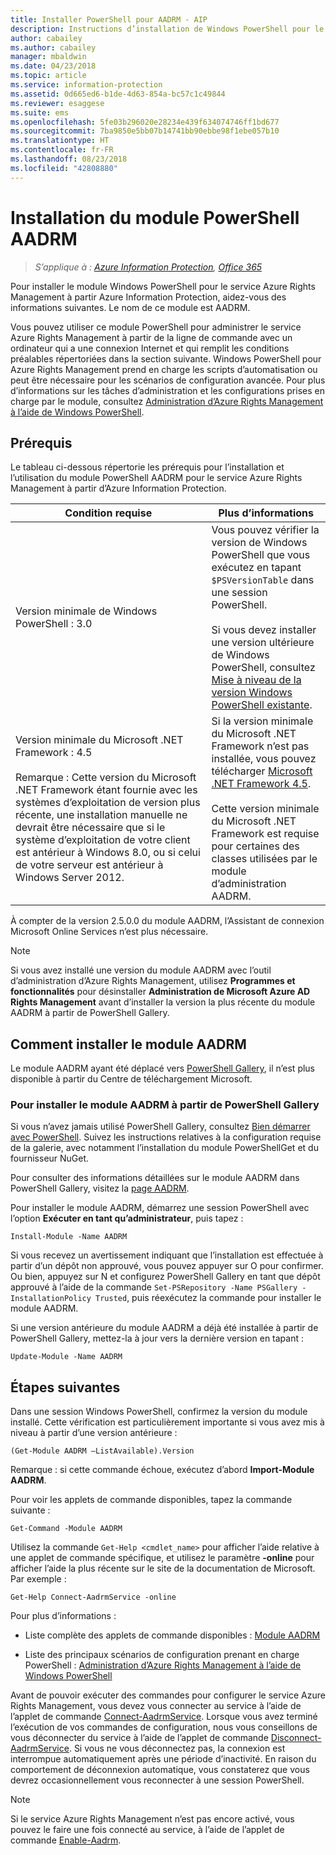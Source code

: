 ```yaml
---
title: Installer PowerShell pour AADRM - AIP
description: Instructions d’installation de Windows PowerShell pour le service Azure Rights Management d’Azure Information Protection. Le nom de ce module est AADRM.
author: cabailey
ms.author: cabailey
manager: mbaldwin
ms.date: 04/23/2018
ms.topic: article
ms.service: information-protection
ms.assetid: 0d665ed6-b1de-4d63-854a-bc57c1c49844
ms.reviewer: esaggese
ms.suite: ems
ms.openlocfilehash: 5fe03b296020e28234e439f634074746ff1bd677
ms.sourcegitcommit: 7ba9850e5bb07b14741bb90ebbe98f1ebe057b10
ms.translationtype: HT
ms.contentlocale: fr-FR
ms.lasthandoff: 08/23/2018
ms.locfileid: "42808880"
---
```

# <a name="installing-the-aadrm-powershell-module"></a>Installation du module PowerShell AADRM

>*S’applique à : [Azure Information Protection](https://azure.microsoft.com/pricing/details/information-protection), [Office 365](http://download.microsoft.com/download/E/C/F/ECF42E71-4EC0-48FF-AA00-577AC14D5B5C/Azure_Information_Protection_licensing_datasheet_EN-US.pdf)*

Pour installer le module Windows PowerShell pour le service Azure Rights Management à partir Azure Information Protection, aidez-vous des informations suivantes. Le nom de ce module est AADRM.

Vous pouvez utiliser ce module PowerShell pour administrer le service Azure Rights Management à partir de la ligne de commande avec un ordinateur qui a une connexion Internet et qui remplit les conditions préalables répertoriées dans la section suivante. Windows PowerShell pour Azure Rights Management prend en charge les scripts d’automatisation ou peut être nécessaire pour les scénarios de configuration avancée. Pour plus d’informations sur les tâches d’administration et les configurations prises en charge par le module, consultez [Administration d’Azure Rights Management à l’aide de Windows PowerShell](administer-powershell.md).

## <a name="prerequisites"></a>Prérequis
Le tableau ci-dessous répertorie les prérequis pour l’installation et l’utilisation du module PowerShell AADRM pour le service Azure Rights Management à partir d’Azure Information Protection.

|Condition requise|Plus d’informations|
|---------------|--------------------|
|Version minimale de Windows PowerShell : 3.0|Vous pouvez vérifier la version de Windows PowerShell que vous exécutez en tapant `$PSVersionTable` dans une session PowerShell. <br /><br /> Si vous devez installer une version ultérieure de Windows PowerShell, consultez [Mise à niveau de la version Windows PowerShell existante](/powershell/scripting/setup/installing-windows-powershell#upgrading-existing-windows-powershell).|
|Version minimale du Microsoft .NET Framework : 4.5<br /><br />Remarque : Cette version du Microsoft .NET Framework étant fournie avec les systèmes d’exploitation de version plus récente, une installation manuelle ne devrait être nécessaire que si le système d’exploitation de votre client est antérieur à Windows 8.0, ou si celui de votre serveur est antérieur à Windows Server 2012.|Si la version minimale du Microsoft .NET Framework n’est pas installée, vous pouvez télécharger [Microsoft .NET Framework 4.5](http://www.microsoft.com/download/details.aspx?id=30653).<br /><br />Cette version minimale du Microsoft .NET Framework est requise pour certaines des classes utilisées par le module d’administration AADRM.|

À compter de la version 2.5.0.0 du module AADRM, l’Assistant de connexion Microsoft Online Services n’est plus nécessaire.

> [!NOTE]
> 
> Si vous avez installé une version du module AADRM avec l’outil d’administration d’Azure Rights Management, utilisez **Programmes et fonctionnalités** pour désinstaller **Administration de Microsoft Azure AD Rights Management** avant d’installer la version la plus récente du module AADRM à partir de PowerShell Gallery.


## <a name="how-to-install-the-aadrm-module"></a>Comment installer le module AADRM

Le module AADRM ayant été déplacé vers [PowerShell Gallery](/powershell/gallery/readme), il n’est plus disponible à partir du Centre de téléchargement Microsoft. 

### <a name="to-install-the-aadrm-module-from-the-powershell-gallery"></a>Pour installer le module AADRM à partir de PowerShell Gallery

Si vous n’avez jamais utilisé PowerShell Gallery, consultez [Bien démarrer avec PowerShell](/powershell/gallery/psgallery/psgallery_gettingstarted). Suivez les instructions relatives à la configuration requise de la galerie, avec notamment l’installation du module PowerShellGet et du fournisseur NuGet.

Pour consulter des informations détaillées sur le module AADRM dans PowerShell Gallery, visitez la [page AADRM](https://www.powershellgallery.com/packages/AADRM).

Pour installer le module AADRM, démarrez une session PowerShell avec l’option **Exécuter en tant qu’administrateur**, puis tapez :

    Install-Module -Name AADRM

Si vous recevez un avertissement indiquant que l’installation est effectuée à partir d’un dépôt non approuvé, vous pouvez appuyer sur O pour confirmer. Ou bien, appuyez sur N et configurez PowerShell Gallery en tant que dépôt approuvé à l’aide de la commande `Set-PSRepository -Name PSGallery -InstallationPolicy Trusted`, puis réexécutez la commande pour installer le module AADRM.  

Si une version antérieure du module AADRM a déjà été installée à partir de PowerShell Gallery, mettez-la à jour vers la dernière version en tapant :

    Update-Module -Name AADRM


## <a name="next-steps"></a>Étapes suivantes
Dans une session Windows PowerShell, confirmez la version du module installé. Cette vérification est particulièrement importante si vous avez mis à niveau à partir d’une version antérieure :

```
(Get-Module AADRM –ListAvailable).Version
```

Remarque : si cette commande échoue, exécutez d’abord **Import-Module AADRM**.

Pour voir les applets de commande disponibles, tapez la commande suivante :

```
Get-Command -Module AADRM
```

Utilisez la commande `Get-Help <cmdlet_name>` pour afficher l’aide relative à une applet de commande spécifique, et utilisez le paramètre **-online** pour afficher l’aide la plus récente sur le site de la documentation de Microsoft. Par exemple :

```
Get-Help Connect-AadrmService -online
```

Pour plus d’informations :

-   Liste complète des applets de commande disponibles : [Module AADRM](/powershell/aadrm/vlatest/rightsmanagement)

-   Liste des principaux scénarios de configuration prenant en charge PowerShell : [Administration d’Azure Rights Management à l’aide de Windows PowerShell](administer-powershell.md)

Avant de pouvoir exécuter des commandes pour configurer le service Azure Rights Management, vous devez vous connecter au service à l’aide de l’applet de commande [Connect-AadrmService](/powershell/aadrm/vlatest/connect-aadrmservice). Lorsque vous avez terminé l’exécution de vos commandes de configuration, nous vous conseillons de vous déconnecter du service à l’aide de l’applet de commande [Disconnect-AadrmService](/powershell/aadrm/vlatest/disconnect-aadrmservice). Si vous ne vous déconnectez pas, la connexion est interrompue automatiquement après une période d’inactivité. En raison du comportement de déconnexion automatique, vous constaterez que vous devrez occasionnellement vous reconnecter à une session PowerShell. 

> [!NOTE]
> Si le service Azure Rights Management n’est pas encore activé, vous pouvez le faire une fois connecté au service, à l’aide de l’applet de commande [Enable-Aadrm](/powershell/aadrm/vlatest/enable-aadrm).

